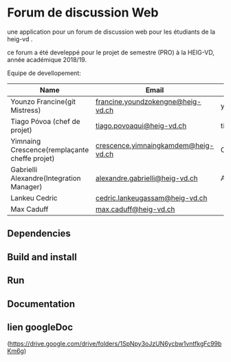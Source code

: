  
# Forum de discussion Web

une application pour un forum de discussion web pour les étudiants de la heig-vd  .

ce forum a été develeppé pour le projet de semestre (PRO) à la HEIG-VD,
année académique 2018/19.

Equipe de devellopement:

| Name                                         | Email                              | Github            |
|----------------------------------------------|------------------------------------|-------------------|
| Younzo Francine(git Mistress)                | francine.youndzokengne@heig-vd.ch  | youndzoFrancine   |
| Tiago Póvoa (chef de projet)                 | tiago.povoaqui@heig-vd.ch          | tiagoquin         |
| Yimnaing Crescence(remplaçante cheffe projet)| crescence.yimnaingkamdem@heig-vd.ch| CrescenceK        |
| Gabrielli Alexandre(Integration Manager)     | alexandre.gabrielli@heig-vd.ch     | AlexandreGabrielli|
| Lankeu Cedric                                | cedric.lankeugassam@heig-vd.ch     |                   |
| Max Caduff                                   | max.caduff@heig-vd.ch              |                   |

## Dependencies



## Build and install



## Run



## Documentation

## lien googleDoc
(https://drive.google.com/drive/folders/1SpNpy3oJzUN6ycbw1vntfkgFc99bKm6g)
